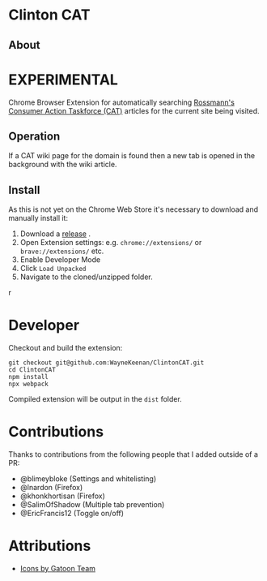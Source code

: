 # Clinton CAT

## About

# EXPERIMENTAL

Chrome Browser Extension for automatically
searching [Rossmann's Consumer Action Taskforce (CAT)](https://wiki.rossmanngroup.com/wiki/Mission_statement) articles
for the current site being visited.

## Operation

If a CAT wiki page for the domain is found then a new tab is opened in the background with the wiki article.

## Install

As this is not yet on the Chrome Web Store it's necessary to download and manually install it:

1. Download a [release](https://github.com/WayneKeenan/ClintonCAT/releases) .
2. Open Extension settings: e.g. `chrome://extensions/`  or `brave://extensions/` etc.
3. Enable Developer Mode
4. Click `Load Unpacked`
5. Navigate to the cloned/unzipped folder.

r
# Developer

Checkout and build the extension:

```shell
git checkout git@github.com:WayneKeenan/ClintonCAT.git
cd ClintonCAT
npm install
npx webpack
```

Compiled extension will be output in the `dist` folder.

# Contributions

Thanks to contributions from the following people that I added outside of a PR:

- @blimeybloke  (Settings and whitelisting)
- @lnardon (Firefox)
- @khonkhortisan (Firefox)
- @SalimOfShadow (Multiple tab prevention)
- @EricFrancis12 (Toggle on/off)

# Attributions

- [Icons by Gatoon Team](https://www.iconarchive.com/show/gartoon-devices-icons-by-gartoon-team.html)

